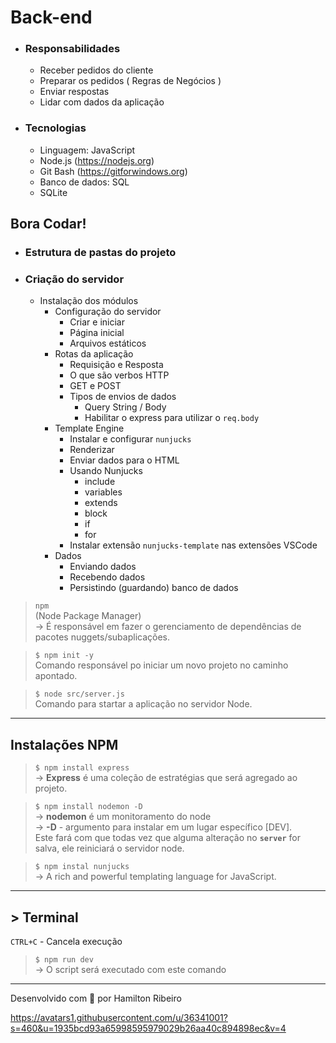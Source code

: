 # Back-end

- ### Responsabilidades  
    - Receber pedidos do cliente
    - Preparar os pedidos ( Regras de Negócios )
    - Enviar respostas
    - Lidar com dados da aplicação
- ### Tecnologias
    - Linguagem: JavaScript
    - Node.js (https://nodejs.org)
    - Git Bash (https://gitforwindows.org)
    - Banco de dados: SQL
    - SQLite

## Bora Codar!
- ### Estrutura de pastas do projeto
- ### Criação do servidor
    - Instalação dos módulos
        - Configuração do servidor
            - Criar e iniciar
            - Página inicial
            - Arquivos estáticos
        - Rotas da aplicação
            - Requisição e Resposta
            - O que são verbos HTTP
            - GET e POST
            - Tipos de envios de dados  
                - Query String / Body
                - Habilitar o express para utilizar o `req.body`
        - Template Engine
            - Instalar e configurar `nunjucks`
            - Renderizar
            - Enviar dados para o HTML
            - Usando Nunjucks
                - include
                - variables
                - extends
                - block
                - if
                - for
            - Instalar extensão `nunjucks-template` nas extensões VSCode
        - Dados
            - Enviando dados
            - Recebendo dados
            - Persistindo (guardando) banco de dados

>`npm`  
(Node Package Manager)  
-> É responsável em fazer o gerenciamento de dependências de pacotes nuggets/subaplicações.


>`$ npm init -y`  
Comando responsável po iniciar um novo projeto no caminho apontado.  

>`$ node src/server.js`  
Comando para startar a aplicação no servidor Node.  

---
## Instalações NPM

>`$ npm install express`  
-> **Express** é uma coleção de estratégias que será agregado ao projeto.  

>`$ npm install nodemon -D`  
-> **nodemon** é um monitoramento do node  
-> **-D** - argumento para instalar em um lugar específico [DEV].  
Este fará com que todas vez que alguma alteração no **`server`** for salva, ele reiniciará o servidor node.  


>`$ npm instal nunjucks`  
-> A rich and powerful templating language for JavaScript.

---

## > Terminal  
`CTRL+C` - Cancela execução

>`$ npm run dev`  
-> O script será executado com este comando  
---

Desenvolvido com 💜 por Hamilton Ribeiro

https://avatars1.githubusercontent.com/u/36341001?s=460&u=1935bcd93a65998595979029b26aa40c894898ec&v=4